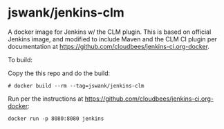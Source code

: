# jswank/jenkins-clm

A docker image for Jenkins w/ the CLM plugin.  This is based on official
Jenkins image, and modified to include Maven and the CLM CI plugin per
documentation at https://github.com/cloudbees/jenkins-ci.org-docker.

To build:

Copy the this repo and do the build:

```
# docker build --rm --tag=jswank/jenkins-clm
```

Run per the instructions at https://github.com/cloudbees/jenkins-ci.org-docker:

```
docker run -p 8080:8080 jenkins
```
